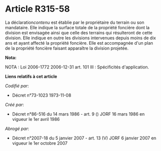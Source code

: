 # Article R315-58

La déclaration*contenu* est établie par le propriétaire du terrain ou son mandataire. Elle indique la surface totale de la
propriété foncière dont la division est envisagée ainsi que celle des terrains qui résulteront de cette division. Elle
indique en outre les divisions intervenues depuis moins de dix ans et ayant affecté la propriété foncière. Elle est
accompagnée d'un plan de la propriété foncière faisant apparaître la division projetée.

**Nota:**

NOTA : Loi 2006-1772 2006-12-31 art. 101 III : Spécificités d'application.

**Liens relatifs à cet article**

_Codifié par_:

  - Décret n°73-1023 1973-11-08

_Créé par_:

  - Décret n°86-516 du 14 mars 1986 - art. 9 () JORF 16 mars 1986 en vigueur le 1er avril 1986

_Abrogé par_:

  - Décret n°2007-18 du 5 janvier 2007 - art. 13 (V) JORF 6 janvier 2007 en vigueur le 1er octobre 2007
